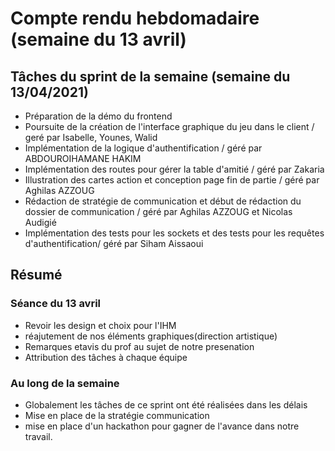 # Compte rendu hebdomadaire (semaine du 13 avril)

## Tâches du sprint de la semaine (semaine du 13/04/2021)

- Préparation de la démo du frontend
- Poursuite de la création de l'interface graphique du jeu dans le client / geré par Isabelle, Younes, Walid
- Implémentation de la logique d'authentification / géré par ABDOUROIHAMANE HAKIM
- Implémentation des routes pour gérer la table d'amitié / géré par Zakaria 
- Illustration des cartes action et conception page fin de partie / géré par Aghilas AZZOUG
- Rédaction de stratégie de communication et début de rédaction du dossier de communication / géré par Aghilas AZZOUG et Nicolas Audigié
- Implémentation des tests pour les sockets et des tests pour les requêtes d'authentification/ géré par Siham Aissaoui

## Résumé

### Séance du 13 avril

- Revoir les design et choix pour l'IHM
- réajutement de nos éléments graphiques(direction artistique)
- Remarques etavis du prof au sujet de notre presenation
- Attribution des tâches à chaque équipe

### Au long de la semaine

- Globalement les tâches de ce sprint ont été réalisées dans les délais
- Mise en place de la stratégie communication
- mise en place d'un hackathon pour gagner de l'avance dans notre travail.
